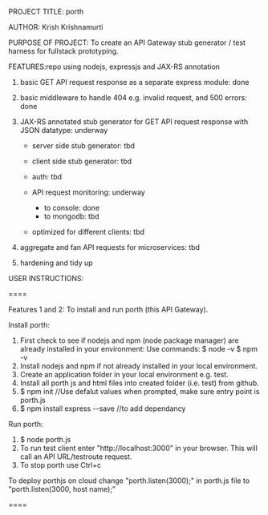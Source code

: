 
PROJECT TITLE: porth

AUTHOR: Krish Krishnamurti

PURPOSE OF PROJECT: To create an API Gateway stub generator / test harness for fullstack prototyping.

FEATURES:repo using nodejs, expressjs and JAX-RS annotation

1. basic GET API request response as a separate express module: done

2. basic middleware to handle 404 e.g. invalid request, and 500 errors: done

3. JAX-RS annotated stub generator for GET API request response with JSON datatype: underway

	- server side stub generator: tbd
	
	- client side stub generator: tbd

	- auth: tbd

	- API request monitoring: underway
		- to console: done
		- to mongodb: tbd

	- optimized for different clients: tbd

4. aggregate and fan API requests for microservices: tbd

5. hardening and tidy up

USER INSTRUCTIONS:

====

Features 1 and 2:
To install and run porth (this API Gateway).

Install porth:
1. First check to see if nodejs and npm (node package manager) are already installed in your environment:
	Use commands:	$ node -v
			$ npm -v
2. Install nodejs and npm if not already installed in your local environment.
3. Create an application folder in your local environment e.g. test.
4. Install all porth js and html files into created folder (i.e. test) from github.
5. $ npm init //Use defalut values when prompted, make sure entry point is porth.js
6. $ npm install express --save //to add dependancy

Run porth:
1. $ node porth.js
2. To run test client enter "http://localhost:3000" in your browser. This will call an API URL/testroute request.
3. To stop porth use Ctrl+c

To deploy porthjs on cloud change "porth.listen(3000);" in porth.js file to "porth.listen(3000, host name);"

====

